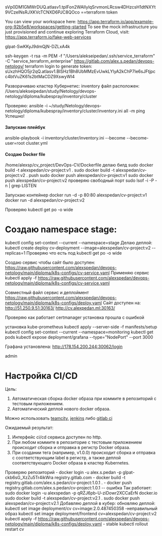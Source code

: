 sVp0DM1GMWrDUQ.atlasv1.tplFon2WAIIylqSrvmonLRcsw4DHzcsH1dtNXYt9VCzelNsRJXKVcTCNXD6PJC8QOco ==terraform token

You can view your workspace here:
    https://app.terraform.io/app/example-org-92b5e8/workspaces/getting-started
To see the mock infrastructure you just provisioned and continue exploring
Terraform Cloud, visit:
https://app.terraform.io/fake-web-services


glpat-SwKKyJ9dmQjN-DZLxA4k

ssh-keygen -t rsa -m PEM -f "/Users/alekseipedan/.ssh/service_terraform" -C "service_terraform_enterprise"
https://gitlab.com/alex.s.pedan/devops-netology/
terraform login to generate token:
sUxzhHQO5jr2qQ.atlasv1.BISHz1Bh8UbMMzEvUwkLYlyA2kChP7Ie6sJFtjpcc4btVuZK61s2btMaCDZ9XswyWI4

Разворачиваю кластер Кубернетис:
inventory файл расположен:
/Users/alekseipedan/study/Netology/devops-netology/diploma/kubespray/inventory/cluster

Проверяю:
ansible -i ~/study/Netology/devops-netology/diploma/kubespray/inventory/cluster/inventory.ini all -m ping
Успешно!
#### Запускаю плейбук
ansible-playbook -i inventory/cluster/inventory.ini  --become --become-user=root cluster.yml

#### Создаю Docker file
/home/alexsp/cv_project/DevOps-CV/Dockerfile
делаю билд
sudo docker build -t alexspedan/cv-project:v1 .
sudo docker build -t alexspedan/cv-project:v2 .
push
sudo docker push alexspedan/cv-project:v1
sudo docker push alexspedan/cv-project:v2
проверяю свободный порт
sudo lsof -i -P -n | grep LISTEN

Запускаю контейнер
docker run -d -p 80:80 alexspedan/cv-project:v1
docker run -d alexspedan/cv-project:v2

Проверяю 
kubectl get po -o wide
# Создаю namespace stage:
kubectl config set-context --current --namespace=stage
Делаю деплой:
kubectl create deploy cv-deployment --image=alexspedan/cv-project:v2 --replicas=1
Проверяю что есть под
kubectl get po -o wide

Создаю сервис чтобы сайт было доступен:
https://raw.githubusercontent.com/alexspedan/devops-netology/main/diploma/k8s-configs/cv-service.yaml
Применяю сервис
kubectl apply -f https://raw.githubusercontent.com/alexspedan/devops-netology/main/diploma/k8s-configs/cv-service.yaml

Совместный файл сервис и деплоймент
https://raw.githubusercontent.com/alexspedan/devops-netology/main/diploma/k8s-configs/deploy.yaml
Сайт доступен на:
http://51.250.9.51:30163/
http://cv.alexpedan.ml:30163/

Проверяю как работает certmanager
установка прошла с ошибкой

установка kube-prometheus
kubectl apply --server-side -f manifests/setup
kubectl config set-context --current --namespace=monitoring
kubectl get pods
kubectl expose deployment/grafana --type="NodePort" --port 3000

Графана установлена:
http://178.154.200.244:30062/login

admin


# Настройка CI/CD
Цель:

1. Автоматическая сборка docker образа при коммите в репозиторий с тестовым приложением.
2. Автоматический деплой нового docker образа.

Можно использовать [teamcity](https://www.jetbrains.com/ru-ru/teamcity/), [jenkins](https://www.jenkins.io/) либо [gitlab ci](https://about.gitlab.com/stages-devops-lifecycle/continuous-integration/)

Ожидаемый результат:

1. Интерфейс ci/cd сервиса доступен по http.
2. При любом коммите в репозиторие с тестовым приложением происходит сборка и отправка в регистр Docker образа.
3. При создании тега (например, v1.0.0) происходит сборка и отправка с соответствующим label в регистр, а также деплой соответствующего Docker образа в кластер Kubernetes.

Проверяю репозиторий
    - docker login -u alex.s.pedan -p glpat-ckb6sG_XzZu5Tr4ikWra registry.gitlab.com
    - docker build -t registry.gitlab.com/alex.s.pedan/cv-project:1.0.1 .
    - docker push registry.gitlab.com/alex.s.pedan/cv-project:1.0.1  --  ошибка
Так работает:
sudo docker login -u alexspedan -p qRZJ6pb-U-ziDowr2XCCaErN docker.io
sudo docker build -t alexspedan/cv-project:v2.1 .
sudo docker push alexspedan/cv-project:v2.1
Добавляю деплой в кубер:
обновляю деплой:
kubectl set image deployment/cv cv=image:2.0.487450358 -неправильный образ
kubectl set image deployment/frontend cv=alexspedan/cv-project:v2
kubectl apply -f https://raw.githubusercontent.com/alexspedan/devops-netology/main/diploma/k8s-configs/deploy.yaml - stable
kubectl rollout restart cv